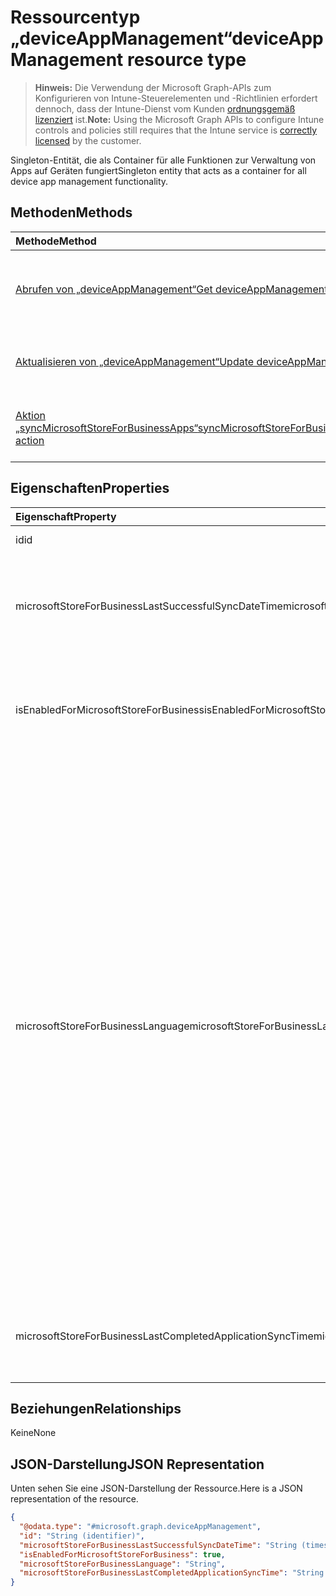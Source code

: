 # <a name="deviceappmanagement-resource-type"></a><span data-ttu-id="04761-101">Ressourcentyp „deviceAppManagement“</span><span class="sxs-lookup"><span data-stu-id="04761-101">deviceAppManagement resource type</span></span>

> <span data-ttu-id="04761-102">**Hinweis:** Die Verwendung der Microsoft Graph-APIs zum Konfigurieren von Intune-Steuerelementen und -Richtlinien erfordert dennoch, dass der Intune-Dienst vom Kunden [ordnungsgemäß lizenziert](https://go.microsoft.com/fwlink/?linkid=839381) ist.</span><span class="sxs-lookup"><span data-stu-id="04761-102">**Note:** Using the Microsoft Graph APIs to configure Intune controls and policies still requires that the Intune service is [correctly licensed](https://go.microsoft.com/fwlink/?linkid=839381) by the customer.</span></span>

<span data-ttu-id="04761-103">Singleton-Entität, die als Container für alle Funktionen zur Verwaltung von Apps auf Geräten fungiert</span><span class="sxs-lookup"><span data-stu-id="04761-103">Singleton entity that acts as a container for all device app management functionality.</span></span>
## <a name="methods"></a><span data-ttu-id="04761-104">Methoden</span><span class="sxs-lookup"><span data-stu-id="04761-104">Methods</span></span>
|<span data-ttu-id="04761-105">Methode</span><span class="sxs-lookup"><span data-stu-id="04761-105">Method</span></span>|<span data-ttu-id="04761-106">Rückgabetyp</span><span class="sxs-lookup"><span data-stu-id="04761-106">Return Type</span></span>|<span data-ttu-id="04761-107">Beschreibung</span><span class="sxs-lookup"><span data-stu-id="04761-107">Description</span></span>|
|:---|:---|:---|
|[<span data-ttu-id="04761-108">Abrufen von „deviceAppManagement“</span><span class="sxs-lookup"><span data-stu-id="04761-108">Get deviceAppManagement</span></span>](../api/intune_onboarding_deviceappmanagement_get.md)|[<span data-ttu-id="04761-109">deviceAppManagement</span><span class="sxs-lookup"><span data-stu-id="04761-109">deviceAppManagement</span></span>](../resources/intune_onboarding_deviceappmanagement.md)|<span data-ttu-id="04761-110">Liest die Eigenschaften und Beziehungen von Objekten des Typs [deviceAppManagement](../resources/intune_onboarding_deviceappmanagement.md).</span><span class="sxs-lookup"><span data-stu-id="04761-110">Read properties and relationships of [plannerTaskDetails](../resources/intune_onboarding_deviceappmanagement.md) object.</span></span>|
|[<span data-ttu-id="04761-111">Aktualisieren von „deviceAppManagement“</span><span class="sxs-lookup"><span data-stu-id="04761-111">Update deviceAppManagement</span></span>](../api/intune_onboarding_deviceappmanagement_update.md)|[<span data-ttu-id="04761-112">deviceAppManagement</span><span class="sxs-lookup"><span data-stu-id="04761-112">deviceAppManagement</span></span>](../resources/intune_onboarding_deviceappmanagement.md)|<span data-ttu-id="04761-113">Aktualisiert die Eigenschaften von Objekten des Typs [deviceAppManagement](../resources/intune_onboarding_deviceappmanagement.md).</span><span class="sxs-lookup"><span data-stu-id="04761-113">Update the properties of a [calendar](../resources/intune_onboarding_deviceappmanagement.md) object.</span></span>|
|[<span data-ttu-id="04761-114">Aktion „syncMicrosoftStoreForBusinessApps“</span><span class="sxs-lookup"><span data-stu-id="04761-114">syncMicrosoftStoreForBusinessApps action</span></span>](../api/intune_onboarding_deviceappmanagement_syncmicrosoftstoreforbusinessapps.md)|<span data-ttu-id="04761-115">Keiner</span><span class="sxs-lookup"><span data-stu-id="04761-115">None</span></span>|<span data-ttu-id="04761-116">Synchronisiert Intune-Konten mit dem Microsoft Store für Unternehmen.</span><span class="sxs-lookup"><span data-stu-id="04761-116">Syncs Intune account with Microsoft Store For Business</span></span>|

## <a name="properties"></a><span data-ttu-id="04761-117">Eigenschaften</span><span class="sxs-lookup"><span data-stu-id="04761-117">Properties</span></span>
|<span data-ttu-id="04761-118">Eigenschaft</span><span class="sxs-lookup"><span data-stu-id="04761-118">Property</span></span>|<span data-ttu-id="04761-119">Typ</span><span class="sxs-lookup"><span data-stu-id="04761-119">Type</span></span>|<span data-ttu-id="04761-120">Beschreibung</span><span class="sxs-lookup"><span data-stu-id="04761-120">Description</span></span>|
|:---|:---|:---|
|<span data-ttu-id="04761-121">id</span><span class="sxs-lookup"><span data-stu-id="04761-121">id</span></span>|<span data-ttu-id="04761-122">String</span><span class="sxs-lookup"><span data-stu-id="04761-122">String</span></span>|<span data-ttu-id="04761-123">Noch nicht dokumentiert</span><span class="sxs-lookup"><span data-stu-id="04761-123">Not yet documented</span></span>|
|<span data-ttu-id="04761-124">microsoftStoreForBusinessLastSuccessfulSyncDateTime</span><span class="sxs-lookup"><span data-stu-id="04761-124">microsoftStoreForBusinessLastSuccessfulSyncDateTime</span></span>|<span data-ttu-id="04761-125">DateTimeOffset</span><span class="sxs-lookup"><span data-stu-id="04761-125">DateTimeOffset</span></span>|<span data-ttu-id="04761-126">Zeitpunkt, zu dem das Konto die Apps letztmals erfolgreich mit dem Microsoft Store für Unternehmen synchronisiert hat</span><span class="sxs-lookup"><span data-stu-id="04761-126">The last time the apps from the Microsoft Store for Business were synced successfully for the account.</span></span>|
|<span data-ttu-id="04761-127">isEnabledForMicrosoftStoreForBusiness</span><span class="sxs-lookup"><span data-stu-id="04761-127">isEnabledForMicrosoftStoreForBusiness</span></span>|<span data-ttu-id="04761-128">Boolean</span><span class="sxs-lookup"><span data-stu-id="04761-128">Boolean</span></span>|<span data-ttu-id="04761-129">Gibt an, ob das Konto Anwendungen mit dem Microsoft Store für Unternehmen synchronisieren darf.</span><span class="sxs-lookup"><span data-stu-id="04761-129">Whether the account is enabled for syncing applications from the Microsoft Store for Business.</span></span>|
|<span data-ttu-id="04761-130">microsoftStoreForBusinessLanguage</span><span class="sxs-lookup"><span data-stu-id="04761-130">microsoftStoreForBusinessLanguage</span></span>|<span data-ttu-id="04761-131">String</span><span class="sxs-lookup"><span data-stu-id="04761-131">String</span></span>|<span data-ttu-id="04761-132">Die Gebietsschemainformationen, die zur Synchronisierung von Anwendungen mit dem Microsoft Store für Unternehmen verwendet werden.</span><span class="sxs-lookup"><span data-stu-id="04761-132">The locale information used to sync applications from the Microsoft Store for Business.</span></span> <span data-ttu-id="04761-133">Angegeben werden Kulturen, die für ein Land bzw. eine Region spezifisch sind.</span><span class="sxs-lookup"><span data-stu-id="04761-133">Cultures that are specific to a country/region.</span></span> <span data-ttu-id="04761-134">Die Namen dieser Kulturen folgen dem Standard RFC 4646 (Windows Vista und höher).</span><span class="sxs-lookup"><span data-stu-id="04761-134">The names of these cultures follow RFC 4646 (Windows Vista and later).</span></span> <span data-ttu-id="04761-135">Das Format lautet <languagecode2>-<country/regioncode2>. Dabei ist <languagecode2> ein klein geschriebener Code aus zwei Buchstaben nach ISO 639-1 und <country/regioncode2> ein groß geschriebener Code aus zwei Buchstaben nach ISO 3166.</span><span class="sxs-lookup"><span data-stu-id="04761-135">The format is <languagecode2>-<country/regioncode2>, where <languagecode2> is a lowercase two-letter code derived from ISO 639-1 and <country/regioncode2> is an uppercase two-letter code derived from ISO 3166.</span></span> <span data-ttu-id="04761-136">Beispiel für eine spezifische Kultur: „en-US“ für „Englisch (Vereinigte Staaten)“.</span><span class="sxs-lookup"><span data-stu-id="04761-136">For example, en-US for English (United States) is a specific culture.</span></span>|
|<span data-ttu-id="04761-137">microsoftStoreForBusinessLastCompletedApplicationSyncTime</span><span class="sxs-lookup"><span data-stu-id="04761-137">microsoftStoreForBusinessLastCompletedApplicationSyncTime</span></span>|<span data-ttu-id="04761-138">DateTimeOffset</span><span class="sxs-lookup"><span data-stu-id="04761-138">DateTimeOffset</span></span>|<span data-ttu-id="04761-139">Zeitpunkt der letzten Anwendungssynchronisierung mit dem Microsoft Store für Unternehmen</span><span class="sxs-lookup"><span data-stu-id="04761-139">The last time an application sync from the Microsoft Store for Business was completed.</span></span>|

## <a name="relationships"></a><span data-ttu-id="04761-140">Beziehungen</span><span class="sxs-lookup"><span data-stu-id="04761-140">Relationships</span></span>
<span data-ttu-id="04761-141">Keine</span><span class="sxs-lookup"><span data-stu-id="04761-141">None</span></span>
## <a name="json-representation"></a><span data-ttu-id="04761-142">JSON-Darstellung</span><span class="sxs-lookup"><span data-stu-id="04761-142">JSON Representation</span></span>
<span data-ttu-id="04761-143">Unten sehen Sie eine JSON-Darstellung der Ressource.</span><span class="sxs-lookup"><span data-stu-id="04761-143">Here is a JSON representation of the resource.</span></span>
<!-- {
  "blockType": "resource",
  "keyProperty": "id",
  "@odata.type": "microsoft.graph.deviceAppManagement"
}
-->
``` json
{
  "@odata.type": "#microsoft.graph.deviceAppManagement",
  "id": "String (identifier)",
  "microsoftStoreForBusinessLastSuccessfulSyncDateTime": "String (timestamp)",
  "isEnabledForMicrosoftStoreForBusiness": true,
  "microsoftStoreForBusinessLanguage": "String",
  "microsoftStoreForBusinessLastCompletedApplicationSyncTime": "String (timestamp)"
}
```



